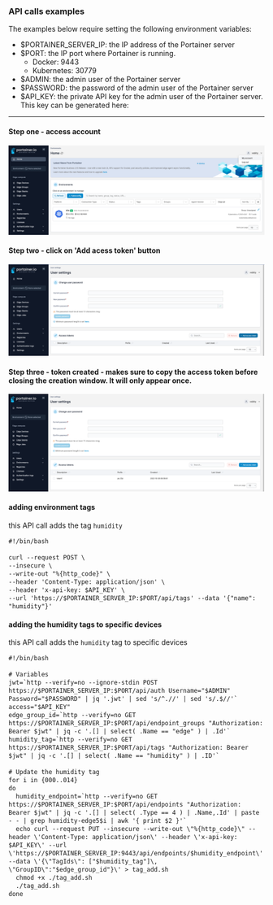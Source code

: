 ### API calls examples
The examples below require setting the following environment variables:

- $PORTAINER_SERVER_IP: the IP address of the Portainer server
- $PORT: the IP port where Portainer is running. 
  - Docker: 9443
  - Kubernetes: 30779
- $ADMIN: the admin user of the Portainer server
- $PASSWORD: the password of the admin user of the Portainer server
- $API_KEY: the private API key for the admin user of the Portainer server. This key can be generated here:

---

#### Step one - access account
![Access account](https://github.com/adelorenzo-portainer/yaml/blob/main/grafana-kube/api/images/my_account.png?raw=true)
#### Step two - click on 'Add acess token' button
![Add access token](https://github.com/adelorenzo-portainer/yaml/blob/main/grafana-kube/api/images/access_token1.png?raw=true)
#### Step three - token created - makes sure to copy the access token before closing the creation window. It will only appear once.
![Token created](https://github.com/adelorenzo-portainer/yaml/blob/main/grafana-kube/api/images/access_token2.png?raw=true)


#### adding environment tags
this API call adds the tag ``humidity``

```
#!/bin/bash

curl --request POST \
--insecure \
--write-out "%{http_code}" \
--header 'Content-Type: application/json' \
--header 'x-api-key: $API_KEY' \
--url 'https://$PORTAINER_SERVER_IP:$PORT/api/tags' --data '{"name": "humidity"}'
```

#### adding the humidity tags to specific devices
this API call adds the ``humidity`` tag to specific devices

```
#!/bin/bash

# Variables
jwt=`http --verify=no --ignore-stdin POST https://$PORTAINER_SERVER_IP:$PORT/api/auth Username="$ADMIN" Password="$PASSWORD" | jq '.jwt' | sed 's/^.//' | sed 's/.$//'`
access="$API_KEY"
edge_group_id=`http --verify=no GET https://$PORTAINER_SERVER_IP:$PORT/api/endpoint_groups "Authorization: Bearer $jwt" | jq -c '.[] | select( .Name == "edge" ) | .Id'`
humidity_tag=`http --verify=no GET https://$PORTAINER_SERVER_IP:$PORT/api/tags "Authorization: Bearer $jwt" | jq -c '.[] | select( .Name == "humidity" ) | .ID'`

# Update the humidity tag
for i in {000..014}
do
  humidity_endpoint=`http --verify=no GET https://$PORTAINER_SERVER_IP:$PORT/api/endpoints "Authorization: Bearer $jwt" | jq -c '.[] | select( .Type == 4 ) | .Name,.Id' | paste - - | grep humidity-edge5$i | awk '{ print $2 }'`
  echo curl --request PUT --insecure --write-out \"%{http_code}\" --header \'Content-Type: application/json\' --header \'x-api-key: $API_KEY\' --url \'https://$PORTAINER_SERVER_IP:9443/api/endpoints/$humidity_endpoint\' --data \'{\"TagIds\": ["$humidity_tag"]\, \"GroupID\":"$edge_group_id"}\' > tag_add.sh
  chmod +x ./tag_add.sh
  ./tag_add.sh
done
```

